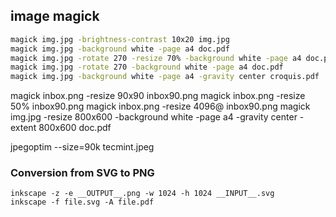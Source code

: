 ## image magick

```bash
magick img.jpg -brightness-contrast 10x20 img.jpg
magick img.jpg -background white -page a4 doc.pdf
magick img.jpg -rotate 270 -resize 70% -background white -page a4 doc.pdf
magick img.jpg -rotate 270 -background white -page a4 doc.pdf
magick img.jpg -background white -page a4 -gravity center croquis.pdf
```

magick inbox.png -resize 90x90 inbox90.png
magick inbox.png -resize 50% inbox90.png
magick inbox.png -resize 4096@ inbox90.png
magick img.jpg -resize 800x600 -background white -page a4 -gravity center -extent 800x600 doc.pdf

jpegoptim --size=90k tecmint.jpeg

### Conversion from SVG to PNG

    inkscape -z -e __OUTPUT__.png -w 1024 -h 1024 __INPUT__.svg
    inkscape -f file.svg -A file.pdf
